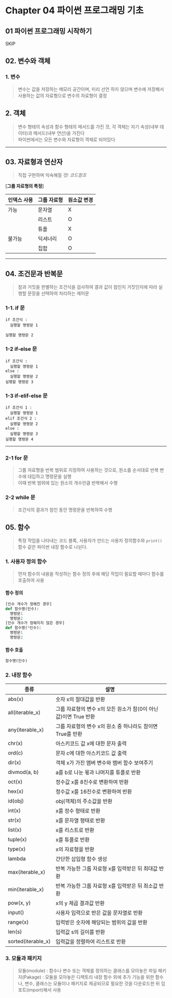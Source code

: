 # Chapter 04 파이썬 프로그래밍 기초

## 01 파이썬 프로그래밍 시작하기

SKIP

## 02. 변수와 객체

### 1. 변수
> 변수는 값을 저장하는 메모리 공간이며, 미리 선언 하지 않으며 변수에 저장해서 사용하는 값의 자료형으로 변수의 자료형이 결정

## 2. 객체
> 변수 형태의 속성과 함수 형태의 메서드를 가진 것, 각 객체는 자기 속성(내부 데이터)과 메서드(내부 연산)을 가진다  
파이썬에서는 모든 변수와 자료형이 객체로 되어있다

-------

## 03. 자료형과 연산자
> 직접 구현하며 익숙해질 것! $코드 참조$

[**그룹 자료형의 특정**]

| 인덱스 사용 | 그룹 자료형 | 원소값 변경 |
| --- | --- | --- |
| 가능 | 문자열 | X |
|     | 리스트 | O |
|      | 튜플 | X |  
| 불가능 | 딕셔너리 | O | 
|      | 집합 | O |

-----

## 04. 조건문과 반복문

> 참과 거짓을 판별하는 조건식을 검사하여 결과 값이 참인지 거짓인지에 따라 실행할 문장을 선택하여 처리하는 제어문

### 1-1. if 문
```
if 조건식 : 
  실행할 명령문 1

실행할 명령문 2 
```

### 1-2 if-else 문
```
if 조건식 :
  실행할 명령문 1
else : 
  실행할 명령문 2
실행할 명령문 3
```

### 1-3 if-elif-else 문
``` 
if 조건식 1 :
  실행할 명령문 1
elif 조건식 2 :
  실행할 명령문 2
else :
  실행할 명령문 3
실행할 명령문 4
```
------

### 2-1 for 문
> 그룹 자료형을 반복 범위로 지정하여 사용하는 것으로, 원소를 순서대로 반복 변수에 대입하고 명령문을 실행  
이때 반복 범위에 있는 원소의 개수만큼 반복해서 수행

### 2-2 while 문
> 조건식의 결과가 참인 동안 명령문을 반복하여 수행

## 05. 함수
> 특정 작업을 나타내는 코드 블록, 사용자가 만드는 사용자 정의함수와 `print()` 함수 같은 파이썬 내장 함수로 나뉜다.

### 1. 사용자 정의 함수
> 먼저 함수의 내용을 작성하는 함수 정의 후에 해당 작업이 필요할 때마다 함수를 호출하여 사용

#### 함수 정의 
```py
[인수 개수가 정해진 경우]
def 함수명(인수):
  명령문1
  명령문2
[인수 개수가 정해지지 않은 경우]
def 함수명(*인수):
  명령문1
  명령문2
```

#### 함수 호출
```py
함수명(인수)
```

### 2. 내장 함수
| 종류 | 설명 |
| --- | --- |
| abs(x) | 숫자 x의 절대값을 반환|
| all(iterable_x) | 그룹 자료형의 변수 x의 모든 원소가 참(0이 아닌 값)이면 True 반환 |
| any(iterable_x) | 그룹 자료형의 변수 x의 원소 중 하나라도 참이면 True를 반환 |
| chr(x) | 아스키코드 값 x에 대한 문자 출력 |
| ord(c)| 문자 c에 대한 아스키코드 값 출력 |
| dir(x) | 객체 x가 가진 맴버 변수와 맴버 함수 보여주기 |
| divmod(a, b) | a를 b로 나눈 몫과 나머지를 튜플로 반환 |
| oct(x) | 정수값 x를 8진수로 변환하여 반환 |
| hex(x) | 정수값 x를 16진수로 변환하여 반환 |
| id(obj) | obj(객체)의 주소값을 반환 |
| int(x) | x를 정수 형태로 반환 |
| str(x) | x를 문자열 형태로 반환 |
| list(x) | x를 리스트로 반환 |
| tuple(x) | x를 튜플로 반환 |
| type(x) | x의 자료형을 반환 |
| lambda | 간단한 삽입형 함수 생성 |
| max(iterable_x) | 반복 가능한 그룹 자료형 x를 입력받은 뒤 최대값 반환 |
| min(iterable_x) | 반복 가능한 그룹 자료형 x를 입력받은 뒤 최소값 반환 |
| pow(x, y) | x의 y 제곱 결과값 반환 |
| input() | 사용자 입력으로 반은 값을 문자열로 반환 |
| range(x) | 입력받은 숫자에 해당되는 범위의 값을 반환 |
| len(s) | 입력값 s의 길이를 반환 |
| sorted(iterable_x) | 입력값을 정렬하여 리스트로 반환 |

### 3. 모듈과 패키지
> 모듈(module) : 함수나 변수 또는 객체를 정의하는 클래스를 모아놓은 파일
> 패키지(Pakage) : 모듈을 모아놓은 디렉토리 
> 내장 함수 외에 추가 기능을 위한 함수나, 변수, 클래스는 모듈이나 패키지로 제공되므로 필요한 것을 다운로드한 뒤 임포트(import)해서 사용

